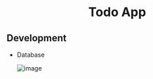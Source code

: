 <h1 align="center">Todo App</h1>

## Development

- Database

  ![image](https://user-images.githubusercontent.com/61648404/185667517-61c76035-ab25-4949-b76b-c81a005b0404.png)
